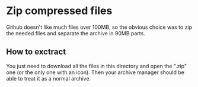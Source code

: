 # Zip compressed files
Github doesn't like much files over 100MB, so the obvious choice was to zip the needed files and separate the archive in 90MB parts.

## How to exctract
You just need to download all the files in this directory and open the ".zip" one (or the only one with an icon). Then your archive manager should be able to treat it as a normal archive.